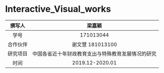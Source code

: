 # Interactive_Visual_works
| 撰写人  | 梁嘉颖  | 
|:-:|:-:|
| 学号  | 171013044  |
| 合作伙伴 | 谢文慧 181013100|
| 研究项目| 中国各省近十年财政教育支出与特殊教育发展情况的研究  |
|时间|2019.12-2020.01|
